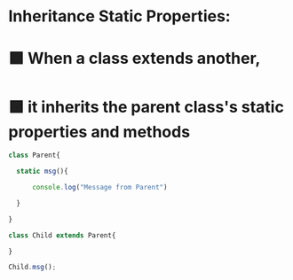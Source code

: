 # Inheritance Static Properties:
# 🟪 When a class extends another,
# 🟪 it inherits the parent class's static properties and methods

```js
class Parent{

  static msg(){

      console.log("Message from Parent")

  }

}

class Child extends Parent{

}

Child.msg();


```


 